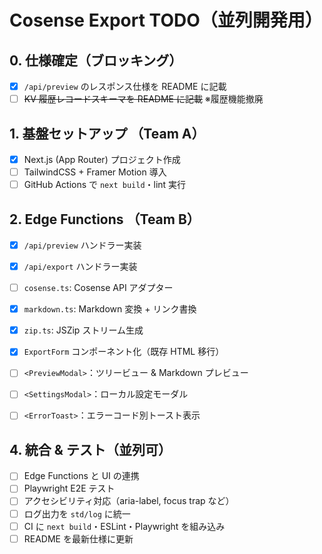 # Cosense Export TODO（並列開発用）

## 0. 仕様確定（ブロッキング）
- [x] `/api/preview` のレスポンス仕様を README に記載
- [ ] ~~KV 履歴レコードスキーマを README に記載~~ ※履歴機能撤廃

## 1. 基盤セットアップ （Team A）
- [x] Next.js (App Router) プロジェクト作成
- [ ] TailwindCSS + Framer Motion 導入
- [ ] GitHub Actions で `next build`・lint 実行

## 2. Edge Functions （Team B）
- [x] `/api/preview` ハンドラー実装
- [x] `/api/export` ハンドラー実装
- [ ] `cosense.ts`: Cosense API アダプター
- [x] `markdown.ts`: Markdown 変換 + リンク書換
- [x] `zip.ts`: JSZip ストリーム生成

- [x] `ExportForm` コンポーネント化（既存 HTML 移行）
- [ ] `<PreviewModal>`：ツリービュー & Markdown プレビュー
- [ ] `<SettingsModal>`：ローカル設定モーダル
- [ ] `<ErrorToast>`：エラーコード別トースト表示

## 4. 統合 & テスト（並列可）
- [ ] Edge Functions と UI の連携
- [ ] Playwright E2E テスト
- [ ] アクセシビリティ対応（aria-label, focus trap など）
- [ ] ログ出力を `std/log` に統一
- [ ] CI に `next build`・ESLint・Playwright を組み込み
- [ ] README を最新仕様に更新
